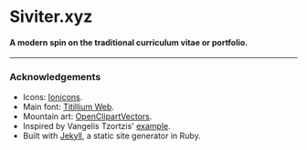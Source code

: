 # Siviter.xyz

#### A modern spin on the traditional curriculum vitae or portfolio.

***

### Acknowledgements

- Icons: [Ionicons](https://www.iconfinder.com/iconsets/ionicons).
- Main font: [Titillium Web](https://fonts.google.com/specimen/Titillium+Web).
- Mountain art: [OpenClipartVectors](https://pixabay.com/en/game-hill-mountains-request-224970-1299478/).
- Inspired by Vangelis Tzortzis' [example](http://vangeltzo.com/).
- Built with [Jekyll](http://jekyllrb.com/), a static site generator in Ruby.
